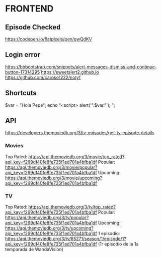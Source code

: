 # FRONTEND

## Episode Checked
https://codepen.io/flatpixels/pen/qwQdKV


## Login error
https://bbbootstrap.com/snippets/alert-messages-dismiss-and-continue-button-17314295
https://sweetalert2.github.io
https://github.com/caroso1222/notyf

## Shortcuts
$var = "Hola Pepe";
echo "<script> alert('".$var."'); </script>";

## API
https://developers.themoviedb.org/3/tv-episodes/get-tv-episode-details

### Movies
Top Rated: https://api.themoviedb.org/3/movie/top_rated?api_key=f269df40fe8fe735f1ed701a4bfba1df
Popular: https://api.themoviedb.org/3/movie/popular?api_key=f269df40fe8fe735f1ed701a4bfba1df
Upcoming: https://api.themoviedb.org/3/movie/upcoming?api_key=f269df40fe8fe735f1ed701a4bfba1df

### TV
Top Rated: https://api.themoviedb.org/3/tv/top_rated?api_key=f269df40fe8fe735f1ed701a4bfba1df
Popular: https://api.themoviedb.org/3/tv/popular?api_key=f269df40fe8fe735f1ed701a4bfba1df
Upcoming: https://api.themoviedb.org/3/tv/upcoming?api_key=f269df40fe8fe735f1ed701a4bfba1df
1 episodio: https://api.themoviedb.org/3/tv/85271/season/1/episode/1?api_key=f269df40fe8fe735f1ed701a4bfba1df (1r episodio de la 1a temporada de WandaVision)